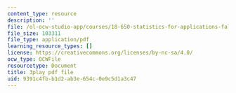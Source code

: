 ```yaml
---
content_type: resource
description: ''
file: /ol-ocw-studio-app/courses/18-650-statistics-for-applications-fall-2016/9391c4fbb1d2ab3e654c0e9c5d1a3c47_TSkDZbGS94k.pdf
file_size: 103311
file_type: application/pdf
learning_resource_types: []
license: https://creativecommons.org/licenses/by-nc-sa/4.0/
ocw_type: OCWFile
resourcetype: Document
title: 3play pdf file
uid: 9391c4fb-b1d2-ab3e-654c-0e9c5d1a3c47
---
```

